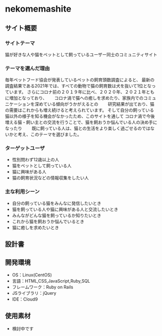 # nekomemashite

## サイト概要
### サイトテーマ
猫が好きな人や猫をペットとして飼っているユーザー同士のコミュニティサイト

### テーマを選んだ理由
毎年ペットフード協会が発表しているペットの飼育頭数調査によると、
最新の調査結果である2021年では、すべての動物で猫の飼育数は犬を抜いて1位となっています。
さらにコロナ前の２０１９年に比べ、２０２０年、２０２１年ともに増加となっており、　　
コロナ渦で猫への癒しを求めたり、家族内でのコミュニケーションを深めている傾向がうかがえるとの　　
研究結果が出ており、猫の需要はこれからも増え続けると考えられています。
そして自分の飼っている猫以外の様子を知る機会がなかったため、このサイトを通して
コロナ渦で今後増える猫・飼い主との交流を行うことで、猫を飼おうか悩んでいる人の決め手になったり　　
既に飼っている人は、猫との生活をより楽しく過ごせるのではないかと考え、このテーマを選びました。

### ターゲットユーザ
- 性別問わず12歳以上の人
- 猫をペットとして飼っている人
- 猫に興味がある人
- 猫の飼育状況などの情報収集をしたい人

### 主な利用シーン
- 自分の飼っている猫をみんなに発信したいとき
- 猫を飼っている人や猫に興味がある人と交流したいとき
- みんながどんな猫を飼っているか知りたいとき
- これから猫を飼おうか悩んでいるとき
- 猫に癒しを求めたいとき

## 設計書


## 開発環境
- OS：Linux(CentOS)
- 言語：HTML,CSS,JavaScript,Ruby,SQL
- フレームワーク：Ruby on Rails
- JSライブラリ：jQuery
- IDE：Cloud9

## 使用素材
- 検討中です